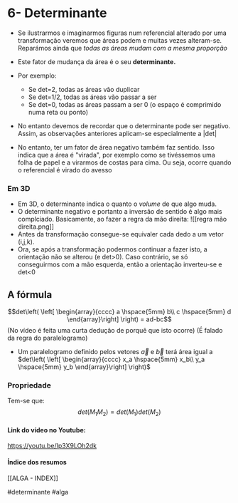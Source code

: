 # 6- Determinante
- Se ilustrarmos e imaginarmos figuras num referencial alterado por uma transformação veremos que áreas podem e muitas vezes alteram-se. Reparámos ainda que *todas as áreas mudam com a mesma proporção*
- Este fator de mudança da área é o seu **determinante.**
- Por exemplo:
    - Se det=2, todas as áreas vão duplicar
    - Se det=1/2, todas as áreas vão passar a ser 
    - Se det=0, todas as áreas passam a ser 0 (o espaço é comprimido numa reta ou ponto)

- No entanto devemos de recordar que o determinante pode ser negativo. Assim, as observações anteriores aplicam-se especialmente a |det|
- No entanto, ter um fator de área negativo também faz sentido. Isso indica que a área é "virada", por exemplo como se tivéssemos uma folha de papel e a virarmos de costas para cima. Ou seja, ocorre quando o referencial é virado do avesso

### Em 3D
- Em 3D, o determinante indica o quanto o *volume* de que algo muda.
- O determinante negativo e portanto a inversão de sentido é algo mais complciado. Basicamente, ao fazer a regra da mão direita:
![[regra mão direita.png]]
- Antes da transformação consegue-se equivaler cada dedo a um vetor (i,j,k).
- Ora, se após a transformação podermos continuar a fazer isto, a orientação não se alterou (e det>0). Caso contrário, se só conseguirmos com a mão esquerda, então a orientação inverteu-se e det<0

## A fórmula
$$det\left( \left[ \begin{array}{cccc}
a \hspace{5mm} b\\
c \hspace{5mm} d
\end{array}\right] \right) = ad-bc$$
(No vídeo é feita uma curta dedução de porquê que isto ocorre)
(É falado da regra do paralelogramo)
- Um paralelogramo definido pelos vetores $\vec a$ e $\vec b$ terá área igual a $det\left( \left[ \begin{array}{cccc} x_a \hspace{5mm} x_b\\ y_a \hspace{5mm} y_b \end{array}\right] \right)$
### Propriedade
Tem-se que:
$$det(M_1M_2)=det(M_1)det(M_2)$$

#### Link do vídeo no Youtube:
https://youtu.be/Ip3X9LOh2dk

#### Índice dos resumos
[[ALGA - INDEX]]

#determinante #alga